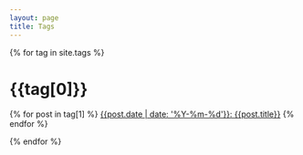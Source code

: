 ```yaml
---
layout: page
title: Tags
---
```


{% for tag in site.tags %}

# {{tag[0]}}

{% for post in tag[1] %}
[{{post.date | date: '%Y-%m-%d'}}: {{post.title}}]({{post.url}})
{% endfor %}

{% endfor %}